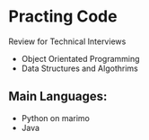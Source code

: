 # Practing Code
Review for Technical Interviews
- Object Orientated Programming
- Data Structures and Algothrims

## Main Languages:
- Python on marimo
- Java
